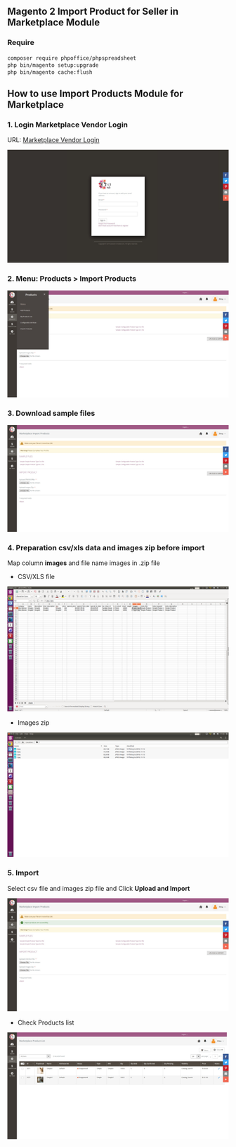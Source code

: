 ## Magento 2 Import Product for Seller in Marketplace Module


### Require

```
composer require phpoffice/phpspreadsheet
php bin/magento setup:upgrade
php bin/magento cache:flush
```

## How to use Import Products Module for Marketplace

### 1. Login Marketplace Vendor Login

URL: [Marketplace Vendor Login](https://magento.local/marketplace/account/login/)

![screencapture-chonail-net-marketplace-account-login-2019-04-19-11_24_24](./screens/screencapture-chonail-net-marketplace-account-login-2019-04-19-11_24_24.jpg)

### 2. Menu: Products > Import Products

![screencapture-chonail-net-marketplace-product-import-2019-04-19-11_25_24](./screens/screencapture-chonail-net-marketplace-product-import-2019-04-19-11_25_24.jpg)

### 3. Download sample files

![screencapture-chonail-net-marketplace-product-import-2019-04-19-11_21_15](./screens/screencapture-chonail-net-marketplace-product-import-2019-04-19-11_21_15.jpg)

### 4. Preparation csv/xls data and images zip before import

Map column **images** and file name images in .zip file

- CSV/XLS file

![Screenshot from 2019-04-19 11-41-47](./screens/Screenshot-from-2019-04-19-11-41-47.png)

- Images zip

![Screenshot from 2019-04-19 11-43-08](./screens/Screenshot-from-2019-04-19-11-43-08.png)

### 5. Import

Select csv file and images zip file and Click **Upload and Import**

![screencapture-chonail-net-marketplace-product-import-2019-04-19-13_23_24](./screens/screencapture-chonail-net-marketplace-product-import-2019-04-19-13_23_24.jpg)

- Check Products list

![screencapture-chonail-net-marketplace-product-productlist-2019-04-19-13_24_32](./screens/screencapture-chonail-net-marketplace-product-productlist-2019-04-19-13_24_32.jpg)

